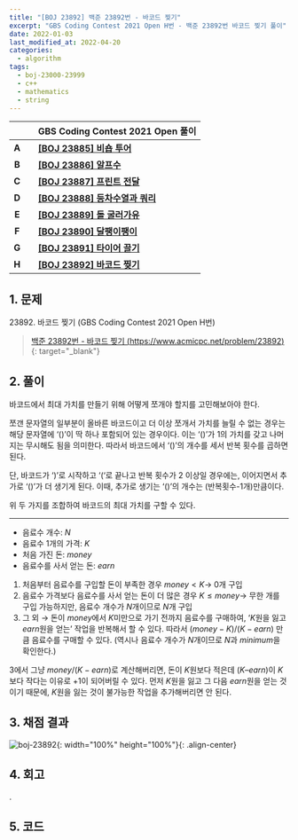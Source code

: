```yaml
---
title: "[BOJ 23892] 백준 23892번 - 바코드 찢기"
excerpt: "GBS Coding Contest 2021 Open H번 - 백준 23892번 바코드 찢기 풀이"
date: 2022-01-03
last_modified_at: 2022-04-20
categories:
  - algorithm
tags:
  - boj-23000-23999
  - c++
  - mathematics
  - string
---
```


|||GBS Coding Contest 2021 Open 풀이|
|:---:|:---:|:---|
|**A**||**[[BOJ 23885] 비숍 투어](https://burningfalls.github.io/algorithm/boj-23885/)**|
|**B**||**[[BOJ 23886] 알프수](https://burningfalls.github.io/algorithm/boj-23886/)**|
|**C**||**[[BOJ 23887] 프린트 전달](https://burningfalls.github.io/algorithm/boj-23887/)**|
|**D**||**[[BOJ 23888] 등차수열과 쿼리](https://burningfalls.github.io/algorithm/boj-23888/)**|
|**E**||**[[BOJ 23889] 돌 굴러가유](https://burningfalls.github.io/algorithm/boj-23889/)**|
|**F**||**[[BOJ 23890] 달팽이팽이](https://burningfalls.github.io/algorithm/boj-23890/)**|
|**G**||**[[BOJ 23891] 타이어 끌기](https://burningfalls.github.io/algorithm/boj-23891/)**|
|**H**||**[[BOJ 23892] 바코드 찢기](https://burningfalls.github.io/algorithm/boj-23892/)**|

## 1. 문제
$23892$. 바코드 찢기 (GBS Coding Contest 2021 Open H번)

> [백준 23892번 - 바코드 찢기 (https://www.acmicpc.net/problem/23892)](https://www.acmicpc.net/problem/23892){: target="_blank"}

## 2. 풀이

바코드에서 최대 가치를 만들기 위해 어떻게 쪼개야 할지를 고민해보아야 한다. 

쪼갠 문자열의 일부분이 올바른 바코드이고 더 이상 쪼개서 가치를 늘릴 수 없는 경우는 해당 문자열에 ‘()’이 딱 하나 포함되어 있는 경우이다. 이는 ‘()’가 1의 가치를 갖고 나머지는 무시해도 됨을 의미한다. 따라서 바코드에서 ‘()’의 개수를 세서 반복 횟수를 곱하면 된다. 

단, 바코드가 ‘)’로 시작하고 ‘(‘로 끝나고 반복 횟수가 2 이상일 경우에는, 이어지면서 추가로 ‘()’가 더 생기게 된다. 이때, 추가로 생기는 ‘()’의 개수는 (반복횟수-1개)만큼이다. 

위 두 가지를 조합하여 바코드의 최대 가치를 구할 수 있다.

---

* 음료수 개수: $N$
* 음료수 1개의 가격: $K$
* 처음 가진 돈: $money$
* 음료수를 사서 얻는 돈: $earn$

1.	처음부터 음료수를 구입할 돈이 부족한 경우 $money \lt K \rightarrow$ $0$개 구입
1.	음료수 가격보다 음료수를 사서 얻는 돈이 더 많은 경우 $K \leq money \rightarrow$ 무한 개를 구입 가능하지만, 음료수 개수가 $N$개이므로 $N$개 구입
1.	그 외 $\rightarrow$ 돈이 $money$에서 $K$미만으로 가기 전까지 음료수를 구매하여, ‘$K$원을 잃고 $earn$원을 얻는’ 작업을 반복해서 할 수 있다. 따라서 $(money - K) / (K - earn)$ 만큼 음료수를 구매할 수 있다. (역시나 음료수 개수가 $N$개이므로 $N$과 $minimum$을 확인한다.)

$3$에서 그냥 $money / (K - earn)$로 계산해버리면, 돈이 $K$원보다 적은데 $(K – earn)$이 $K$보다 작다는 이유로 $+1$이 되어버릴 수 있다. 먼저 $K$원을 잃고 그 다음 $earn$원을 얻는 것이기 때문에, $K$원을 잃는 것이 불가능한 작업을 추가해버리면 안 된다.


## 3. 채점 결과

![boj-23892](https://user-images.githubusercontent.com/30232837/160992667-aa9cf5ea-ec5d-4451-9f1f-59cc71d0c615.png "boj-23892"){: width="100%" height="100%"}{: .align-center}

## 4. 회고

.

## 5. 코드

<script src="https://gist.github.com/BurningFalls/8f73f80d2962b57710dbce1d16295764.js"></script>